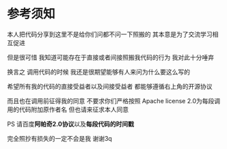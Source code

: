 参考须知
========
本人把代码分享到这里不是给你们问都不问一下照搬的 其本意是为了交流学习相互促进

但是很可惜 我知道可能存在于直接或者间接照搬我代码的行为 我对此十分唾弃

换言之 调用代码的时候 我还是很期望能够有人来问为什么要这么写的

希望所有我的代码的直接受益者以及间接受益者 都能够遵循右上角的开源协议

而且也在调用前征得我的同意 不要求你们严格按照 Apache license 2.0为每段调用的代码附加原作者名 但也请来征求本人同意

PS 请百度**阿帕奇2.0协议**以及**每段代码的时间戳**

完全照抄有损失的一定不会是我 谢谢3q
